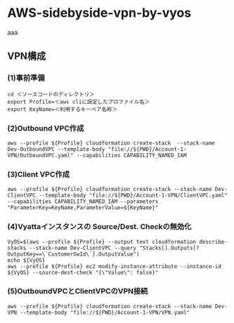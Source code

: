 # AWS-sidebyside-vpn-by-vyos



aaa



## VPN構成
### (1)事前準備
```shell
cd ＜ソースコードのディレクトリ＞
export Profile=＜aws cliに設定したプロファイル名＞
export KeyName=＜利用するキーペア名称＞
```
### (2)Outbound VPC作成
```shell
aws --profile ${Profile} cloudformation create-stack  --stack-name Dev-OutboundVPC --template-body "file://${PWD}/Account-1-VPN/OutboundVPC.yaml" --capabilities CAPABILITY_NAMED_IAM 
```

### (3)Client VPC作成
```shell
aws --profile ${Profile} cloudformation create-stack --stack-name Dev-ClientVPC --template-body "file://${PWD}/Account-1-VPN/ClientVPC.yaml" --capabilities CAPABILITY_NAMED_IAM --parameters "ParameterKey=KeyName,ParameterValue=${KeyName}"
```

### (4)Vyattaインスタンスの Source/Dest. Checkの無効化
```shell
VyOS=$(aws --profile ${Profile} --output text cloudformation describe-stacks --stack-name Dev-ClientVPC --query "Stacks[].Outputs[?OutputKey==\`CustomerGwId\`].OutputValue")
echo ${VyOS}
aws --profile ${Profile} ec2 modify-instance-attribute --instance-id ${VyOS} --source-dest-check "{\"Value\": false}"
```

### (5)OutboundVPCとClientVPCのVPN接続
```shell
aws --profile ${Profile} cloudformation create-stack --stack-name Dev-VPN --template-body "file://${PWD}/Account-1-VPN/VPN.yaml"
```
